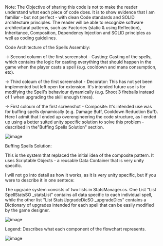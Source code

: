 Note: The Objective of sharing this code is not to make the reader understand what each piece of code does. It is to show evidence that I am familiar - but not perfect -  with clean Code standards and SOLID architecture principles. The reader will be able to recognize software architectural patterns, such as: Factories (static & using Reflection), Inheritance, Composition, Dependency Injection and SOLID principles as well as coding guidelines.

Code Architecture of the Spells Assembly:

-> Second column of the first screenshot - Casting: Casting of the spells, which contains the logic for casting everything that should happen in the game when the player casts a spell (e.g. cooldown and mana consumption, etc).

-> Third coloum of the first screenshot - Decorator: This has not yet been implemented but left open for extension. It's intended future use is for modifying the Spell's behaviour dynamically (e.g. Shoot 3 fireballs instead of 1 when upgrading the skill enough times). 

-> First coloum of the first screenshot - Composite: It's intended use was for buffing spells dynamically (e.g. Damage Buff, Cooldown Reduction Buff). Here I admit that I ended up overengineering the code structure, as I ended up using a better suited unity specific solution to solve this problem - described in  the"Buffing Spells Solution" section.

![image](https://github.com/user-attachments/assets/9cbc96f3-a6e3-4810-a0ec-89d92556d2f1)


Buffing Spells Solution:

This is the system that replaced the initial idea of the composite pattern. It uses Scriptable Objects - a reusable Data Container that is very unity specific. 

I will not go into detail as how it works, as it is very unity specific, but if you were to describe it in one sentece: 

The upgrade system consists of two lists in StatsManager.cs. One List "List SpellStatsSO _statsList" contains all data specific to each individual spell, while the other list "List StatsUpgradeDicSO _upgradeDics" contains a Dictionary of upgrades intended for each spell that can be easily modified by the game designer.

![image](https://github.com/user-attachments/assets/38a7b10e-06eb-4731-9517-d0cbe7b54694)



Legend: Describes what each component of the flowchart represents.

![image](https://github.com/user-attachments/assets/2e99d5ec-4242-4e6d-87f7-c47825bd0cfe)


